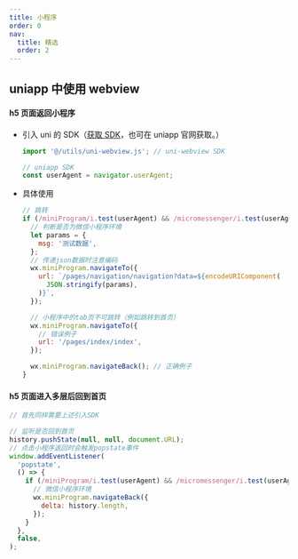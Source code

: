 ```yaml
---
title: 小程序
order: 0
nav:
  title: 精选
  order: 2
---
```


## uniapp 中使用 webview

#### h5 页面返回小程序

- 引入 uni 的 SDK（[获取 SDK](https://github.com/KinXpeng/cins-docs/tree/main/utils)，也可在 uniapp 官网获取。）

  ```js
  import '@/utils/uni-webview.js'; // uni-webview SDK

  // uniapp SDK
  const userAgent = navigator.userAgent;
  ```

- 具体使用

  ```js
  // 跳转
  if (/miniProgram/i.test(userAgent) && /micromessenger/i.test(userAgent)) {
    // 判断是否为微信小程序环境
    let params = {
      msg: '测试数据',
    };
    // 传递json数据时注意编码
    wx.miniProgram.navigateTo({
      url: `/pages/navigation/navigation?data=${encodeURIComponent(
        JSON.stringify(params),
      )}`,
    });

    // 小程序中的tab页不可跳转（例如跳转到首页）
    wx.miniProgram.navigateTo({
      // 错误例子
      url: '/pages/index/index',
    });

    wx.miniProgram.navigateBack(); // 正确例子
  }
  ```

#### h5 页面进入多层后回到首页

```js
// 首先同样需要上述引入SDK

// 监听是否回到首页
history.pushState(null, null, document.URL);
// 点击小程序返回时会触发popstate事件
window.addEventListener(
  'popstate',
  () => {
    if (/miniProgram/i.test(userAgent) && /micromessenger/i.test(userAgent)) {
      // 微信小程序环境
      wx.miniProgram.navigateBack({
        delta: history.length,
      });
    }
  },
  false,
);
```
